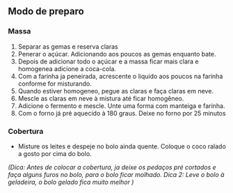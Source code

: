 ## Modo de preparo 
### Massa

 1. Separar as gemas e reserva claras
 2. Penerar o açúcar. Adicionando aos poucos as gemas enquanto bate.
 3. Depois de adicionar todo o açúcar e a massa ficar mais clara e homogenea adicione a coca-cola.
 4. Com a farinha ja peneirada, acrescente o liquido aos poucos na farinha conforme for misturando.
 5. Quando estiver homogeneo, pegue as claras e faça claras em neve.
 6. Mescle as claras em neve à mistura até ficar homogêneo.
 7. Adicione o fermento e mescle. Unte uma forma com manteiga e farinha. 
 8. Com o forno já pré aquecido à 180 graus. Deixe no forno por 25 minutos  

 ### Cobertura

 
* Misture os leites e despeje no bolo ainda quente. Coloque o coco ralado a gosto por cima do bolo.

<i> (Dica: Antes de colocar a cobertura, ja deixe os pedaços pré cortados e faça alguns furos no bolo, para o bolo ficar molhado. Dica 2: Leve o bolo à geladeira, o bolo gelado fica muito melhor )</i>
